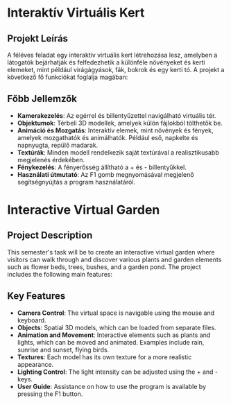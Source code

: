 # Interaktív Virtuális Kert

## Projekt Leírás

A féléves feladat egy interaktív virtuális kert létrehozása lesz, amelyben a látogatók bejárhatják és felfedezhetik a különféle növényeket és kerti elemeket, mint például virágágyások, fák, bokrok és egy kerti tó. A projekt a következő fő funkciókat foglalja magában:

## Főbb Jellemzők

- **Kamerakezelés**: Az egérrel és billentyűzettel navigálható virtuális tér.
- **Objektumok**: Térbeli 3D modellek, amelyek külön fájlokból tölthetők be.
- **Animáció és Mozgatás**: Interaktív elemek, mint növények és fények, amelyek mozgathatók és animálhatók. Például eső, napkelte és napnyugta, repülő madarak.
- **Textúrák**: Minden modell rendelkezik saját textúrával a realisztikusabb megjelenés érdekében.
- **Fénykezelés**: A fényerősség állítható a + és - billentyűkkel.
- **Használati útmutató**: Az F1 gomb megnyomásával megjelenő segítségnyújtás a program használatáról.

# Interactive Virtual Garden

## Project Description

This semester's task will be to create an interactive virtual garden where visitors can walk through and discover various plants and garden elements such as flower beds, trees, bushes, and a garden pond. The project includes the following main features:

## Key Features

- **Camera Control**: The virtual space is navigable using the mouse and keyboard.
- **Objects**: Spatial 3D models, which can be loaded from separate files.
- **Animation and Movement**: Interactive elements such as plants and lights, which can be moved and animated. Examples include rain, sunrise and sunset, flying birds.
- **Textures**: Each model has its own texture for a more realistic appearance.
- **Lighting Control**: The light intensity can be adjusted using the + and - keys.
- **User Guide**: Assistance on how to use the program is available by pressing the F1 button.
